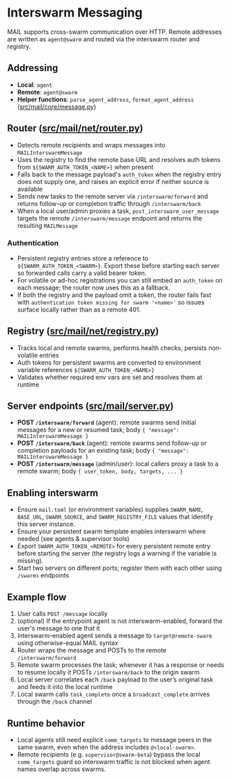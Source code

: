 # Interswarm Messaging

MAIL supports cross-swarm communication over HTTP. Remote addresses are written as `agent@swarm` and routed via the interswarm router and registry.

## Addressing
- **Local**: `agent`
- **Remote**: `agent@swarm`
- **Helper functions**: `parse_agent_address`, `format_agent_address` ([src/mail/core/message.py](/src/mail/core/message.py))

## Router ([src/mail/net/router.py](/src/mail/net/router.py))
- Detects remote recipients and wraps messages into `MAILInterswarmMessage`
- Uses the registry to find the remote base URL and resolves auth tokens from `${SWARM_AUTH_TOKEN_<NAME>}` when present
- Falls back to the message payload's `auth_token` when the registry entry does not supply one, and raises an explicit error if neither source is available
- Sends new tasks to the remote server via `/interswarm/forward` and returns follow-up or completion traffic through `/interswarm/back`
- When a local user/admin proxies a task, `post_interswarm_user_message` targets the remote `/interswarm/message` endpoint and returns the resulting `MAILMessage`

### Authentication
- Persistent registry entries store a reference to `${SWARM_AUTH_TOKEN_<SWARM>}`. Export these before starting each server so forwarded calls carry a valid bearer token.
- For volatile or ad-hoc registrations you can still embed an `auth_token` on each message; the router now uses this as a fallback.
- If both the registry and the payload omit a token, the router fails fast with `authentication token missing for swarm '<name>'` so issues surface locally rather than as a remote 401.

## Registry ([src/mail/net/registry.py](/src/mail/net/registry.py))
- Tracks local and remote swarms, performs health checks, persists non-volatile entries
- Auth tokens for persistent swarms are converted to environment variable references `${SWARM_AUTH_TOKEN_<NAME>}`
- Validates whether required env vars are set and resolves them at runtime

## Server endpoints ([src/mail/server.py](/src/mail/server.py))
- **POST `/interswarm/forward`** (agent): remote swarms send initial messages for a new or resumed task; body `{ "message": MAILInterswarmMessage }`
- **POST `/interswarm/back`** (agent): remote swarms send follow-up or completion payloads for an existing task; body `{ "message": MAILInterswarmMessage }`
- **POST `/interswarm/message`** (admin/user): local callers proxy a task to a remote swarm; body `{ user_token, body, targets, ... }`

## Enabling interswarm
- Ensure `mail.toml` (or environment variables) supplies `SWARM_NAME`, `BASE_URL`, `SWARM_SOURCE`, and `SWARM_REGISTRY_FILE` values that identify this server instance.
- Ensure your persistent swarm template enables interswarm where needed (see agents & supervisor tools)
- Export `SWARM_AUTH_TOKEN_<REMOTE>` for every persistent remote entry before starting the server (the registry logs a warning if the variable is missing).
- Start two servers on different ports; register them with each other using `/swarms` endpoints

## Example flow
1. User calls `POST /message` locally
2. (optional) If the entrypoint agent is not interswarm-enabled, forward the user's message to one that it
3. Interswarm-enabled agent sends a message to `target@remote-swarm` using otherwise-equal MAIL syntax
4. Router wraps the message and POSTs to the remote `/interswarm/forward`
5. Remote swarm processes the task; whenever it has a response or needs to resume locally it POSTs `/interswarm/back` to the origin swarm
6. Local server correlates each `/back` payload to the user’s original task and feeds it into the local runtime
7. Local swarm calls `task_complete` once a `broadcast_complete` arrives through the `/back` channel

## Runtime behavior
- Local agents still need explicit `comm_targets` to message peers in the same swarm, even when the address includes `@<local-swarm>`.
- Remote recipients (e.g. `supervisor@swarm-beta`) bypass the local `comm_targets` guard so interswarm traffic is not blocked when agent names overlap across swarms.
